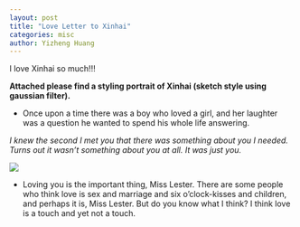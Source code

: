 ```yaml
---
layout: post
title: "Love Letter to Xinhai"
categories: misc
author: Yizheng Huang
---
```

I love Xinhai so much!!!

**Attached please find a styling portrait of Xinhai (sketch style using gaussian filter).**

- Once upon a time there was a boy who loved a girl, and her laughter was a  question he wanted to spend his whole life answering.

_I knew the second I met you that there was something about you I needed.  Turns out it wasn’t something about you at all. It was just you._

![](https://i.loli.net/2019/08/24/LxCtzhmbi6e5Tvp.png)

- Loving you is the important thing, Miss Lester. There are some people who think love is sex and marriage and six o’clock-kisses and children, and perhaps it is, Miss Lester. But do you know what I think?  I think love is a touch and yet not a touch.
